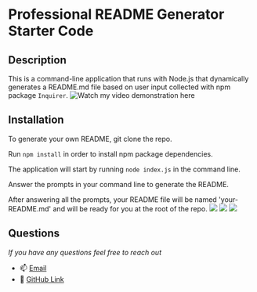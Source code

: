 # Professional README Generator Starter Code

## Description
This is a command-line application that runs with Node.js that dynamically generates a README.md file based on user input collected with npm package ```Inquirer```.
![Watch my video demonstration here](https://drive.google.com/file/d/1YvAZ7TbTUsTBzWBe8Eo9AQ_M3v2-qaZb/view)
## Installation
 
To generate your own README, git clone the repo.

Run ```npm install``` in order to install npm package dependencies.

The application will start by running ```node index.js``` in the command line.

Answer the prompts in your command line to generate the README.

After answering all the prompts, your README file will be named 'your-README.md' and will be ready for you at the root of the repo.
  ![](https://i.imgur.com/czCaa7G.png)
  ![](https://i.imgur.com/MDD19ah.png)
  ![](https://i.imgur.com/QxABrvW.png)
 
 ## Questions
 
  *If you have any questions feel free to reach out*
  - 📫 [Email](mailto:megancampbell201@gmail.com)
  - 👾 [GitHub Link](https://github.com/meganann201)
